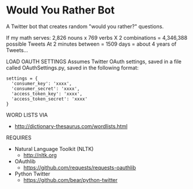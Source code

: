 Would You Rather Bot
=================

A Twitter bot that creates random "would you rather?" questions.

If my math serves:
2,826 nouns x 769 verbs X 2 combinations = 4,346,388 possible Tweets
At 2 minutes between = 1509 days = about 4 years of Tweets...

LOAD OAUTH SETTINGS
Assumes Twitter OAuth settings, saved in a file
called OAuthSettings.py, saved in the following format:
	
    settings = {
      'consumer_key': 'xxxx',
      'consumer_secret': 'xxxx',
      'access_token_key': 'xxxx',
      'access_token_secret': 'xxxx'
    }

WORD LISTS VIA
+ http://dictionary-thesaurus.com/wordlists.html

REQUIRES
+ Natural Language Toolkit (NLTK)
	- http://nltk.org 
+ OAuthlib
	- https://github.com/requests/requests-oauthlib
+ Python Twitter
	- https://github.com/bear/python-twitter
